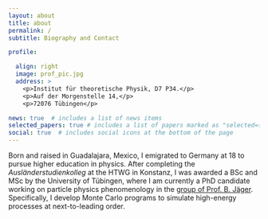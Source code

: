 ```yaml
---
layout: about
title: about
permalink: /
subtitle: Biography and Contact

profile:

  align: right
  image: prof_pic.jpg
  address: >
    <p>Institut für theoretische Physik, D7 P34.</p>
    <p>Auf der Morgenstelle 14,</p>
    <p>72076 Tübingen</p>

news: true  # includes a list of news items
selected_papers: true # includes a list of papers marked as "selected={true}"
social: true  # includes social icons at the bottom of the page
---
```


Born and raised in Guadalajara, Mexico, I emigrated to Germany at 18 to pursue higher education in physics. After completing the *Ausländerstudienkolleg* at the HTWG in Konstanz, I was awarded a BSc and MSc by the University of Tübingen, where I am currently a PhD candidate working on particle physics phenomenology in the [group of Prof. B. Jäger](https://uni-tuebingen.de/fakultaeten/mathematisch-naturwissenschaftliche-fakultaet/fachbereiche/physik/institute/institut-fuer-theoretische-physik/arbeitsgruppen/ag-jaeger/). Specifically, I develop Monte Carlo programs to simulate high-energy processes at next-to-leading order.

<!--
Write your biography here. Tell the world about yourself. Link to your favorite [subreddit](http://reddit.com). You can put a picture in, too. The code is already in, just name your picture `prof_pic.jpg` and put it in the `img/` folder.

Put your address / P.O. box / other info right below your picture. You can also disable any these elements by editing `profile` property of the YAML header of your `_pages/about.md`. Edit `_bibliography/papers.bib` and Jekyll will render your [publications page](/al-folio/publications/) automatically.

Link to your social media connections, too. This theme is set up to use [Font Awesome icons](http://fortawesome.github.io/Font-Awesome/) and [Academicons](https://jpswalsh.github.io/academicons/), like the ones below. Add your Facebook, Twitter, LinkedIn, Google Scholar, or just disable all of them.
-->
